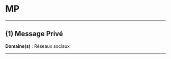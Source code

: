 # MP

--------------------

## (1) Message Privé

**Domaine(s)** : Réseaux sociaux

--------------------
